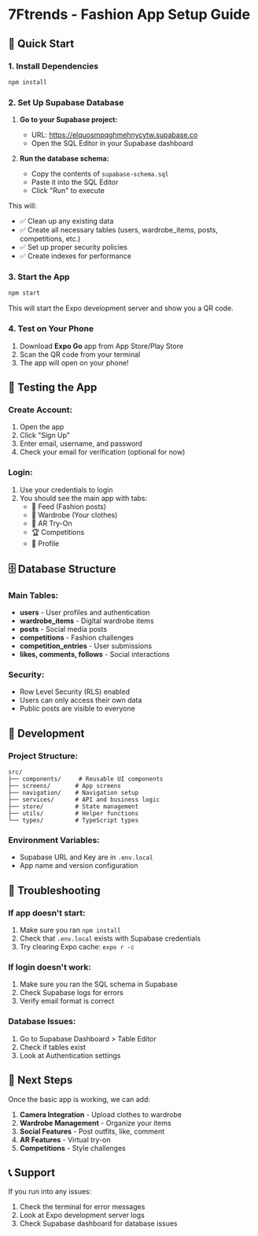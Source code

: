 # 7Ftrends - Fashion App Setup Guide

## 🚀 Quick Start

### 1. Install Dependencies
```bash
npm install
```

### 2. Set Up Supabase Database

1. **Go to your Supabase project:**
   - URL: https://elquosmpqghmehnycytw.supabase.co
   - Open the SQL Editor in your Supabase dashboard

2. **Run the database schema:**
   - Copy the contents of `supabase-schema.sql`
   - Paste it into the SQL Editor
   - Click "Run" to execute

This will:
- ✅ Clean up any existing data
- ✅ Create all necessary tables (users, wardrobe_items, posts, competitions, etc.)
- ✅ Set up proper security policies
- ✅ Create indexes for performance

### 3. Start the App
```bash
npm start
```

This will start the Expo development server and show you a QR code.

### 4. Test on Your Phone
1. Download **Expo Go** app from App Store/Play Store
2. Scan the QR code from your terminal
3. The app will open on your phone!

## 📱 Testing the App

### Create Account:
1. Open the app
2. Click "Sign Up"
3. Enter email, username, and password
4. Check your email for verification (optional for now)

### Login:
1. Use your credentials to login
2. You should see the main app with tabs:
   - 📱 Feed (Fashion posts)
   - 👔 Wardrobe (Your clothes)
   - 📸 AR Try-On
   - 🏆 Competitions
   - 👤 Profile

## 🗄️ Database Structure

### Main Tables:
- **users** - User profiles and authentication
- **wardrobe_items** - Digital wardrobe items
- **posts** - Social media posts
- **competitions** - Fashion challenges
- **competition_entries** - User submissions
- **likes, comments, follows** - Social interactions

### Security:
- Row Level Security (RLS) enabled
- Users can only access their own data
- Public posts are visible to everyone

## 🔧 Development

### Project Structure:
```
src/
├── components/     # Reusable UI components
├── screens/       # App screens
├── navigation/    # Navigation setup
├── services/      # API and business logic
├── store/         # State management
├── utils/         # Helper functions
└── types/         # TypeScript types
```

### Environment Variables:
- Supabase URL and Key are in `.env.local`
- App name and version configuration

## 🐛 Troubleshooting

### If app doesn't start:
1. Make sure you ran `npm install`
2. Check that `.env.local` exists with Supabase credentials
3. Try clearing Expo cache: `expo r -c`

### If login doesn't work:
1. Make sure you ran the SQL schema in Supabase
2. Check Supabase logs for errors
3. Verify email format is correct

### Database Issues:
1. Go to Supabase Dashboard > Table Editor
2. Check if tables exist
3. Look at Authentication settings

## 🎯 Next Steps

Once the basic app is working, we can add:

1. **Camera Integration** - Upload clothes to wardrobe
2. **Wardrobe Management** - Organize your items
3. **Social Features** - Post outfits, like, comment
4. **AR Features** - Virtual try-on
5. **Competitions** - Style challenges

## 📞 Support

If you run into any issues:
1. Check the terminal for error messages
2. Look at Expo development server logs
3. Check Supabase dashboard for database issues